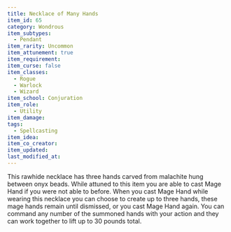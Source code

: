 ```yaml
---
title: Necklace of Many Hands
item_id: 65
category: Wondrous
item_subtypes:
  - Pendant
item_rarity: Uncommon
item_attunement: true
item_requirement:
item_curse: false
item_classes:
  - Rogue
  - Warlock
  - Wizard
item_school: Conjuration
item_role:
  - Utility
item_damage:
tags:
  - Spellcasting
item_idea:
item_co_creator:
item_updated:
last_modified_at:
---
```


This rawhide necklace has three hands carved from malachite hung between onyx beads. While attuned to this item you are able to cast <magic-spell>Mage Hand</magic-spell> if you were not able to before. When you cast Mage Hand while wearing this necklace you can choose to create up to three hands, these mage hands remain until dismissed, or you cast <magic-spell>Mage Hand</magic-spell> again. You can command any number of the summoned hands with your action and they can work together to lift up to 30 pounds total.
